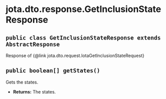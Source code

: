 # jota.dto.response.GetInclusionStateResponse

## `public class GetInclusionStateResponse extends AbstractResponse`

Response of {@link jota.dto.request.IotaGetInclusionStateRequest}

## `public boolean[] getStates()`

Gets the states.

 * **Returns:** The states.
